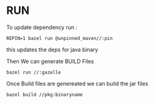 # RUN

To update dependency run :

```
REPIN=1 bazel run @unpinned_maven//:pin
```

this updates the deps for java binary

Then We can generate BUILD Files

```
bazel run //:gazelle
```

Once Build files are genereated we can build the jar files

```
bazel build //pkg:binaryname
```
